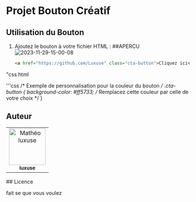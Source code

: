 # Projet Bouton Créatif

## Utilisation du Bouton

1. Ajoutez le bouton à votre fichier HTML :
##APERCU
![2023-11-29-15-00-08](https://github.com/Luxuse/css-bouton-exemple/assets/137567329/d280e0fd-0f97-4cb4-840c-af8a0d552784)

   ```html  link 
   <a href="https://github.com/Luxuse" class="cta-button">Cliquez ici</a>

"css html
<link rel="stylesheet" href="chemin/vers/votre/fichier/styles.css">

'''css 
/* Exemple de personnalisation pour la couleur du bouton */
.cta-button {
    background-color: #ff5733; /* Remplacez cette couleur par celle de votre choix */
}

## Auteur

<table class="auteur">
  <tr>
    <td align="center">
      <a href="https://github.com/Luxuse">
        <img src="https://avatars.githubusercontent.com/u/137567329?s=400&u=51286bbea1c5a95e9a7917fe240c5cf75afd7f31&v=4" 
        width="100px;" alt="Mathéo luxuse"/>
        <br/>
        <sub>
          <b>luxuse </b>
        </sub>
      </a>
    </td>
  </tr>
</table>
## Licence

fait se que vous voulez 
